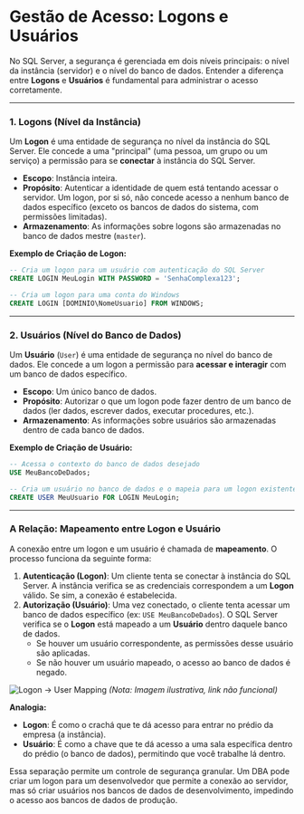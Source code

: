 # Gestão de Acesso: Logons e Usuários

No SQL Server, a segurança é gerenciada em dois níveis principais: o nível da instância (servidor) e o nível do banco de dados. Entender a diferença entre **Logons** e **Usuários** é fundamental para administrar o acesso corretamente.

---

### 1. Logons (Nível da Instância)

Um **Logon** é uma entidade de segurança no nível da instância do SQL Server. Ele concede a uma "principal" (uma pessoa, um grupo ou um serviço) a permissão para se **conectar** à instância do SQL Server.

- **Escopo**: Instância inteira.
- **Propósito**: Autenticar a identidade de quem está tentando acessar o servidor. Um logon, por si só, não concede acesso a nenhum banco de dados específico (exceto os bancos de dados do sistema, com permissões limitadas).
- **Armazenamento**: As informações sobre logons são armazenadas no banco de dados mestre (`master`).

**Exemplo de Criação de Logon:**
```sql
-- Cria um logon para um usuário com autenticação do SQL Server
CREATE LOGIN MeuLogin WITH PASSWORD = 'SenhaComplexa123';

-- Cria um logon para uma conta do Windows
CREATE LOGIN [DOMINIO\NomeUsuario] FROM WINDOWS;
```

---

### 2. Usuários (Nível do Banco de Dados)

Um **Usuário** (`User`) é uma entidade de segurança no nível do banco de dados. Ele concede a um logon a permissão para **acessar e interagir** com um banco de dados específico.

- **Escopo**: Um único banco de dados.
- **Propósito**: Autorizar o que um logon pode fazer dentro de um banco de dados (ler dados, escrever dados, executar procedures, etc.).
- **Armazenamento**: As informações sobre usuários são armazenadas dentro de cada banco de dados.

**Exemplo de Criação de Usuário:**
```sql
-- Acessa o contexto do banco de dados desejado
USE MeuBancoDeDados;

-- Cria um usuário no banco de dados e o mapeia para um logon existente
CREATE USER MeuUsuario FOR LOGIN MeuLogin;
```

---

### A Relação: Mapeamento entre Logon e Usuário

A conexão entre um logon e um usuário é chamada de **mapeamento**. O processo funciona da seguinte forma:

1.  **Autenticação (Logon)**: Um cliente tenta se conectar à instância do SQL Server. A instância verifica se as credenciais correspondem a um **Logon** válido. Se sim, a conexão é estabelecida.
2.  **Autorização (Usuário)**: Uma vez conectado, o cliente tenta acessar um banco de dados específico (ex: `USE MeuBancoDeDados`). O SQL Server verifica se o **Logon** está mapeado a um **Usuário** dentro daquele banco de dados.
    - Se houver um usuário correspondente, as permissões desse usuário são aplicadas.
    - Se não houver um usuário mapeado, o acesso ao banco de dados é negado.

![Logon -> User Mapping](httpsa://i.imgur.com/your-image-link.png)  *(Nota: Imagem ilustrativa, link não funcional)*

**Analogia:**
- **Logon**: É como o crachá que te dá acesso para entrar no prédio da empresa (a instância).
- **Usuário**: É como a chave que te dá acesso a uma sala específica dentro do prédio (o banco de dados), permitindo que você trabalhe lá dentro.

Essa separação permite um controle de segurança granular. Um DBA pode criar um logon para um desenvolvedor que permite a conexão ao servidor, mas só criar usuários nos bancos de dados de desenvolvimento, impedindo o acesso aos bancos de dados de produção.
